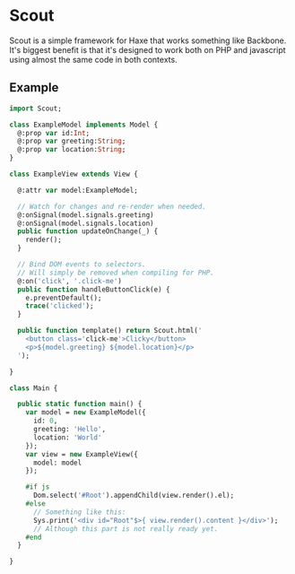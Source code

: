 Scout
=====

Scout is a simple framework for Haxe that works something
like Backbone. It's biggest benefit is that it's designed
to work both on PHP and javascript using almost the
same code in both contexts.

Example
-------

```haxe
import Scout;

class ExampleModel implements Model {
  @:prop var id:Int;
  @:prop var greeting:String;
  @:prop var location:String;
}

class ExampleView extends View {

  @:attr var model:ExampleModel;

  // Watch for changes and re-render when needed.
  @:onSignal(model.signals.greeting)
  @:onSignal(model.signals.location)
  public function updateOnChange(_) {
    render();
  }

  // Bind DOM events to selectors.
  // Will simply be removed when compiling for PHP.
  @:on('click', '.click-me')
  public function handleButtonClick(e) {
    e.preventDefault();
    trace('clicked');
  }

  public function template() return Scout.html('
    <button class='click-me'>Clicky</button>
    <p>${model.greeting} ${model.location}</p>
  ');

}

class Main {

  public static function main() {
    var model = new ExampleModel({
      id: 0,
      greeting: 'Hello',
      location: 'World'
    });
    var view = new ExampleView({ 
      model: model
    });

    #if js
      Dom.select('#Root').appendChild(view.render().el);
    #else
      // Something like this:
      Sys.print('<div id="Root"$>{ view.render().content }</div>');
      // Although this part is not really ready yet.
    #end
  }

}

```